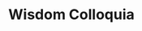 ---
title: "Wisdom Colloquia"
description: ""
image: ""
homepage: ""
start: 2020
end: 2021
team:
  - rufuspollock
# alumni:
#   - 
size: m
state: closed
status: completed
created: 2023-03-21	
---